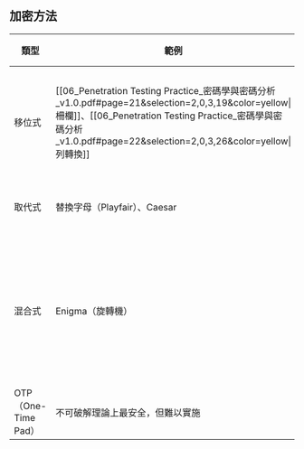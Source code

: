 ## 加密方法
| 類型                | 範例                                                                                                                                                                                                   | 特點            |
| ----------------- | ---------------------------------------------------------------------------------------------------------------------------------------------------------------------------------------------------- | ------------- |
| 移位式               | [[06_Penetration Testing Practice_密碼學與密碼分析_v1.0.pdf#page=21&selection=2,0,3,19&color=yellow\|柵欄]]、[[06_Penetration Testing Practice_密碼學與密碼分析_v1.0.pdf#page=22&selection=2,0,3,26&color=yellow\|列轉換]] | 字元順序重新排列      |
| 取代式               | 替換字母（Playfair）、Caesar                                                                                                                                                                                | 字元替代          |
| 混合式               | Enigma（旋轉機）                                                                                                                                                                                          | 多層混合 + 動態變換金鑰 |
| OTP（One-Time Pad） | 不可破解理論上最安全，但難以實施                                                                                                                                                                                     |               |
